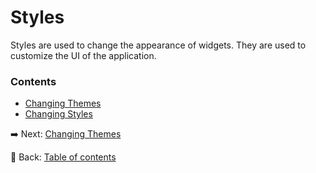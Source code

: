 # Styles

Styles are used to change the appearance of widgets.
They are used to customize the UI of the application.

### Contents
- [Changing Themes](./changing_themes.md)
- [Changing Styles](./changing_styles.md)

:arrow_right: Next: [Changing Themes](./changing_themes.md)

:blue_book: Back: [Table of contents](./../README.md)
